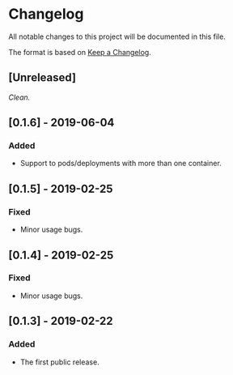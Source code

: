 # Changelog
All notable changes to this project will be documented in this file.

The format is based on [Keep a Changelog](https://keepachangelog.com/en/1.0.0/).

## [Unreleased]

*Clean.*

## [0.1.6] - 2019-06-04
### Added
- Support to pods/deployments with more than one container.

## [0.1.5] - 2019-02-25
### Fixed
- Minor usage bugs.

## [0.1.4] - 2019-02-25
### Fixed
- Minor usage bugs.

## [0.1.3] - 2019-02-22
### Added
- The first public release.
